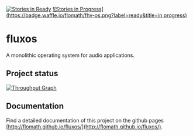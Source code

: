 [![Stories in Ready](https://badge.waffle.io/flomath/fhv-os.png?label=ready&title=Ready)](https://waffle.io/flomath/fhv-os) [![Stories in Progress](https://badge.waffle.io/flomath/fhv-os.png?label=ready&title=in progress)](https://waffle.io/flomath/fhv-os)

# fluxos
A monolithic operating system for audio applications.

## Project status
[![Throughput Graph](https://graphs.waffle.io/flomath/fhv-os/throughput.svg)](https://waffle.io/flomath/fhv-os/metrics)

## Documentation
Find a detailed documentation of this project on the github pages [http://flomath.github.io/fluxos/](http://flomath.github.io/fluxos/).